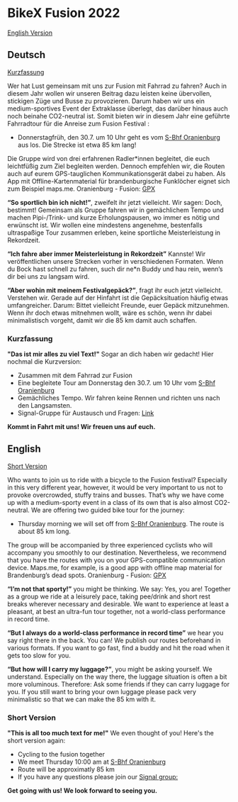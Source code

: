 # BikeX Fusion 2022

[English Version](#English)

## Deutsch
[Kurzfassung](#Kurzfassung)

Wer hat Lust gemeinsam mit uns zur Fusion mit Fahrrad zu fahren? 
Auch in diesem Jahr wollen wir unseren Beitrag dazu leisten keine übervollen, stickigen Züge und Busse zu provozieren.
Darum haben wir uns ein medium-sportives Event der Extraklasse überlegt, das darüber hinaus auch noch beinahe CO2-neutral ist. Somit bieten wir in diesem Jahr eine geführte Fahrradtour für die Anreise zum Fusion Festival :

- Donnerstagfrüh, den 30.7. um 10 Uhr geht es vom [S-Bhf Oranienburg](https://www.openstreetmap.org/?mlat=52.75439&mlon=13.24829#map=19/52.75436/13.24828) aus los. Die Strecke ist etwa 85 km lang!

Die Gruppe wird von drei erfahrenen Radler*innen begleitet, die euch leichtfüßig zum Ziel begleiten werden. Dennoch empfehlen wir, die Routen auch auf eurem GPS-tauglichen Kommunikationsgerät dabei zu haben. Als App mit Offline-Kartenmaterial für brandenburgische Funklöcher eignet sich zum Beispiel maps.me.
Oranienburg - Fusion: [GPX](assets/routes/Oranienburg-Fusion.gpx)

**“So sportlich bin ich nicht!”**, zweifelt ihr jetzt vielleicht. Wir sagen: Doch, bestimmt! Gemeinsam als Gruppe fahren wir in gemächlichem Tempo und machen Pipi-/Trink- und kurze Erholungspausen, wo immer es nötig und erwünscht ist. Wir wollen eine mindestens angenehme, bestenfalls ultraspaßige Tour zusammen erleben, keine sportliche Meisterleistung in Rekordzeit.

**“Ich fahre aber immer Meisterleistung in Rekordzeit”** Kannste! Wir veröffentlichen unsere Strecken vorher in verschiedenen Formaten. Wenn du Bock hast schnell zu fahren, such dir ne*n Buddy und hau rein, wenn’s dir bei uns zu langsam wird.

**“Aber wohin mit meinem Festivalgepäck?”**, fragt ihr euch jetzt vielleicht. Verstehen wir. Gerade auf der Hinfahrt ist die Gepäcksituation häufig etwas umfangreicher. Darum: Bittet vielleicht Freunde, euer Gepäck mitzunehmen. Wenn ihr doch etwas mitnehmen wollt, wäre es schön, wenn ihr dabei minimalistisch vorgeht, damit wir die 85 km damit auch schaffen.

### <a name="Kurzfassung"></a> Kurzfassung
**"Das ist mir alles zu viel Text!"** Sogar an dich haben wir gedacht! Hier nochmal die Kurzversion:
- Zusammen mit dem Fahrrad zur Fusion
- Eine begleitete Tour am Donnerstag den 30.7. um 10 Uhr vom [S-Bhf Oranienburg](https://www.openstreetmap.org/?mlat=52.75439&mlon=13.24829#map=19/52.75436/13.24828)
- Gemächliches Tempo. Wir fahren keine Rennen und richten uns nach den Langsamsten.
- Signal-Gruppe für Austausch und Fragen: [Link](https://signal.group/#CjQKIPFYcyO_5vZONs3dW1M6fD4w18_IMCPjsvnYug9T5kHkEhAImTNe8Ps1Z4ZNQowcsMn9)

**Kommt in Fahrt mit uns! Wir freuen uns auf euch.**


## <a name="English"></a> English
[Short Version](#short)

Who wants to join us to ride with a bicycle to the Fusion festival?
Especially in this very different year, however, it would be very important to us not to provoke overcrowded, stuffy trains and busses.
That’s why we have come up with a medium-sporty event in a class of its own that is also almost CO2-neutral. We are offering two guided bike tour for the journey:

- Thursday morning we will set off from [S-Bhf Oranienburg](https://www.openstreetmap.org/?mlat=52.75439&mlon=13.24829#map=19/52.75436/13.24828). The route is about 85 km long.

The group will be accompanied by three experienced cyclists who will accompany you smoothly to our destination. Nevertheless, we recommend that you have the routes with you on your GPS-compatible communication device. Maps.me, for example, is a good app with offline map material for Brandenburg’s dead spots.
Oranienburg - Fusion: [GPX](assets/routes/Oranienburg-Fusion.gpx)

**“I’m not that sporty!”** you might be thinking. We say: Yes, you are! Together as a group we ride at a leisurely pace, taking pee/drink and short rest breaks wherever necessary and desirable. We want to experience at least a pleasant, at best an ultra-fun tour together, not a world-class performance in record time.

**“But I always do a world-class performance in record time”** we hear you say right there in the back. You can! We publish our routes beforehand in various formats. If you want to go fast, find a buddy and hit the road when it gets too slow for you.

**“But how will I carry my luggage?”**, you might be asking yourself. We understand. Especially on the way there, the luggage situation is often a bit more voluminous. Therefore: Ask some friends if they can carry luggage for you. If you still want to bring your own luggage please pack very minimalistic so that we can make the 85 km with it. 

### <a name="short"></a> Short Version
**"This is all too much text for me!"** We even thought of you! Here's the short version again:
- Cycling to the fusion together
- We meet Thursday 10:00 am at [S-Bhf Oranienburg](https://www.openstreetmap.org/?mlat=52.75439&mlon=13.24829#map=19/52.75436/13.24828)
- Route will be approximatly 85 km
- If you have any questions please join our [Signal group:](https://signal.group/#CjQKIPFYcyO_5vZONs3dW1M6fD4w18_IMCPjsvnYug9T5kHkEhAImTNe8Ps1Z4ZNQowcsMn9)

**Get going with us! We look forward to seeing you.**
